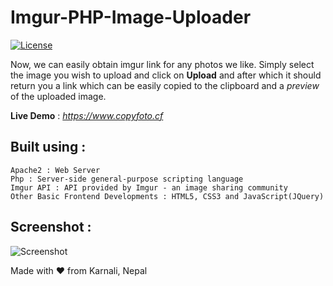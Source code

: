 # Imgur-PHP-Image-Uploader

[![License](http://img.shields.io/:license-mit-blue.svg?style=flat-square)](https://github.com/CoolBoi567/Farmer-Market-eCommerce-PHP/blob/master/LICENSE)

Now, we can easily obtain imgur link for any photos we like. Simply select the image you wish to upload and click on **Upload** and after which it should return you a link which can be easily copied to the clipboard and a *preview* of the uploaded image.

**Live Demo** : *https://www.copyfoto.cf*

## Built using :

	Apache2 : Web Server
	Php : Server-side general-purpose scripting language
	Imgur API : API provided by Imgur - an image sharing community
	Other Basic Frontend Developments : HTML5, CSS3 and JavaScript(JQuery)

## Screenshot :

![Screenshot](https://i.imgur.com/fHcThQq.png)

Made with ❤️ from Karnali, Nepal
